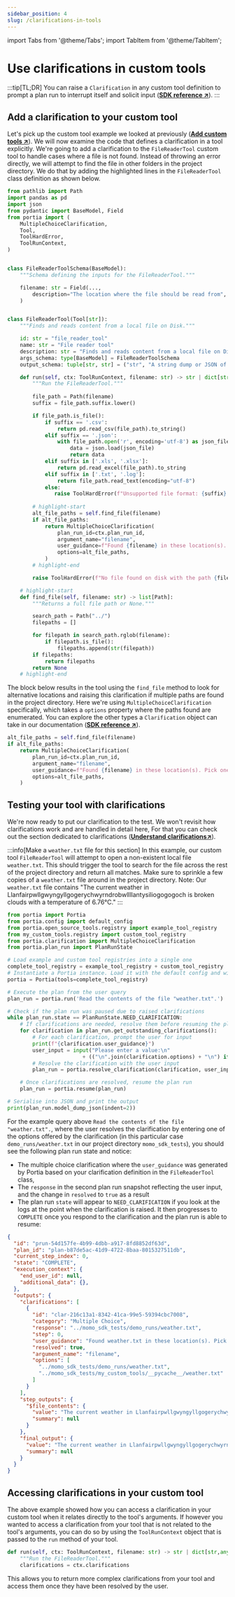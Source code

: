 ```yaml
---
sidebar_position: 4
slug: /clarifications-in-tools
---
```


import Tabs from '@theme/Tabs';
import TabItem from '@theme/TabItem';

# Use clarifications in custom tools
:::tip[TL;DR]
You can raise a `Clarification` in any custom tool definition to prompt a plan run to interrupt itself and solicit input (<a href="/SDK/portia/clarification" target="_blank">**SDK reference ↗**</a>).
:::


## Add a clarification to your custom tool
Let's pick up the custom tool example we looked at previously (<a href="/add-custom-tools" target="_blank">**Add custom tools ↗**</a>). We will now examine the code that defines a clarification in a tool explicitly. We're going to add a clarification to the `FileReaderTool` custom tool to handle cases where a file is not found. Instead of throwing an error directly, we will attempt to find the file in other folders in the project directory. We do that by adding the highlighted lines in the `FileReaderTool` class definition as shown below.

```python title="my_custom_tools/file_reader_tool.py"
from pathlib import Path
import pandas as pd
import json
from pydantic import BaseModel, Field
from portia import (
    MultipleChoiceClarification,
    Tool,
    ToolHardError,
    ToolRunContext,
)


class FileReaderToolSchema(BaseModel):
    """Schema defining the inputs for the FileReaderTool."""

    filename: str = Field(..., 
        description="The location where the file should be read from",
    )


class FileReaderTool(Tool[str]):
    """Finds and reads content from a local file on Disk."""

    id: str = "file_reader_tool"
    name: str = "File reader tool"
    description: str = "Finds and reads content from a local file on Disk"
    args_schema: type[BaseModel] = FileReaderToolSchema
    output_schema: tuple[str, str] = ("str", "A string dump or JSON of the file content")

    def run(self, ctx: ToolRunContext, filename: str) -> str | dict[str,any] | MultipleChoiceClarification:
        """Run the FileReaderTool."""
        
        file_path = Path(filename)
        suffix = file_path.suffix.lower()

        if file_path.is_file():
            if suffix == '.csv':
                return pd.read_csv(file_path).to_string()
            elif suffix == '.json':
                with file_path.open('r', encoding='utf-8') as json_file:
                    data = json.load(json_file)
                    return data
            elif suffix in ['.xls', '.xlsx']:
                return pd.read_excel(file_path).to_string
            elif suffix in ['.txt', '.log']:
                return file_path.read_text(encoding="utf-8")
            else:
               raise ToolHardError(f"Unsupported file format: {suffix}. Supported formats are .txt, .log, .csv, .json, .xls, .xlsx.")
        
        # highlight-start
        alt_file_paths = self.find_file(filename)
        if alt_file_paths:
            return MultipleChoiceClarification(
                plan_run_id=ctx.plan_run_id,
                argument_name="filename",
                user_guidance=f"Found {filename} in these location(s). Pick one to continue:\n{alt_file_paths}",
                options=alt_file_paths,
            )
        # highlight-end

        raise ToolHardError(f"No file found on disk with the path {filename}.")

    # highlight-start
    def find_file(self, filename: str) -> list[Path]:
        """Returns a full file path or None."""

        search_path = Path("../")
        filepaths = []

        for filepath in search_path.rglob(filename):
            if filepath.is_file():
                filepaths.append(str(filepath))
        if filepaths:
            return filepaths
        return None
    # highlight-end
```

The block below results in the tool using the `find_file` method to look for alternative locations and raising this clarification if multiple paths are found in the project directory. Here we're using `MultipleChoiceClarification` specifically, which takes a `options` property where the paths found are enumerated. You can explore the other types a `Clarification` object can take in our documentation (<a href="/SDK/portia/clarification" target="_blank">**SDK reference ↗**</a>).

```python skip=true
alt_file_paths = self.find_file(filename)
if alt_file_paths:
    return MultipleChoiceClarification(
        plan_run_id=ctx.plan_run_id,
        argument_name="filename",
        user_guidance=f"Found {filename} in these location(s). Pick one to continue:\n{alt_file_paths}",
        options=alt_file_paths,
    )
```

## Testing your tool with clarifications
We're now ready to put our clarification to the test. We won't revisit how clarifications work and are handled in detail here, For that you can check out the section dedicated to clarifications (<a href="/understand-clarifications" target="_blank">**Understand clarifications↗**</a>).

:::info[Make a `weather.txt` file for this section]
In this example, our custom tool `FileReaderTool` will attempt to open a non-existent local file `weather.txt`. This should trigger the tool to search for the file across the rest of the project directory and return all matches. Make sure to sprinkle a few copies of a `weather.txt` file around in the project directory. 
Note: Our `weather.txt` file contains "The current weather in Llanfairpwllgwyngyllgogerychwyrndrobwllllantysiliogogogoch is broken clouds with a temperature of 6.76°C."
:::

```python title="main.py" skip=true
from portia import Portia
from portia.config import default_config
from portia.open_source_tools.registry import example_tool_registry
from my_custom_tools.registry import custom_tool_registry
from portia.clarification import MultipleChoiceClarification
from portia.plan_run import PlanRunState

# Load example and custom tool registries into a single one
complete_tool_registry = example_tool_registry + custom_tool_registry
# Instantiate a Portia instance. Load it with the default config and with the tools above
portia = Portia(tools=complete_tool_registry)

# Execute the plan from the user query
plan_run = portia.run('Read the contents of the file "weather.txt".')

# Check if the plan run was paused due to raised clarifications
while plan_run.state == PlanRunState.NEED_CLARIFICATION:
    # If clarifications are needed, resolve them before resuming the plan run
    for clarification in plan_run.get_outstanding_clarifications():
        # For each clarification, prompt the user for input
        print(f"{clarification.user_guidance}")
        user_input = input("Please enter a value:\n" 
                        + (("\n".join(clarification.options) + "\n") if "options" in clarification else ""))
        # Resolve the clarification with the user input
        plan_run = portia.resolve_clarification(clarification, user_input, plan_run)

    # Once clarifications are resolved, resume the plan run
    plan_run = portia.resume(plan_run)

# Serialise into JSON and print the output
print(plan_run.model_dump_json(indent=2))
```

For the example query above `Read the contents of the file "weather.txt".`, where the user resolves the clarification by entering one of the options offered by the clarification (in this particular case `demo_runs/weather.txt` in our project directory `momo_sdk_tests`), you should see the following plan run state and notice:
- The multiple choice clarification where the `user_guidance` was generated by Portia based on your clarification definition in the `FileReaderTool` class,
- The `response` in the second plan run snapshot reflecting the user input, and the change in `resolved` to `true` as a result
- The plan run `state` will appear to `NEED_CLARIFICATION` if you look at the logs at the point when the clarification is raised. It then progresses to `COMPLETE` once you respond to the clarification and the plan run is able to resume:
```json title="run_state.json"
{
  "id": "prun-54d157fe-4b99-4dbb-a917-8fd8852df63d",
  "plan_id": "plan-b87de5ac-41d9-4722-8baa-8015327511db",
  "current_step_index": 0,
  "state": "COMPLETE",
  "execution_context": {
    "end_user_id": null,
    "additional_data": {},
  },
  "outputs": {
    "clarifications": [
      {
        "id": "clar-216c13a1-8342-41ca-99e5-59394cbc7008",
        "category": "Multiple Choice",
        "response": "../momo_sdk_tests/demo_runs/weather.txt",
        "step": 0,
        "user_guidance": "Found weather.txt in these location(s). Pick one to continue:\n['../momo_sdk_tests/demo_runs/weather.txt', '../momo_sdk_tests/my_custom_tools/__pycache__/weather.txt']",
        "resolved": true,
        "argument_name": "filename",
        "options": [
          "../momo_sdk_tests/demo_runs/weather.txt",
          "../momo_sdk_tests/my_custom_tools/__pycache__/weather.txt"
        ]
      }
    ],
    "step_outputs": {
      "$file_contents": {
        "value": "The current weather in Llanfairpwllgwyngyllgogerychwyrndrobwllllantysiliogogogoch is broken clouds with a temperature of 6.76°C.",
        "summary": null
      }
    },
    "final_output": {
      "value": "The current weather in Llanfairpwllgwyngyllgogerychwyrndrobwllllantysiliogogogoch is broken clouds with a temperature of 6.76°C.",
      "summary": null
    }
  }
}
```

## Accessing clarifications in your custom tool
The above example showed how you can access a clarification in your custom tool when it relates directly to the tool's arguments. If however you wanted to access a clarification from your tool that is not related to the tool's arguments, you can do so by using the `ToolRunContext` object that is passed to the `run` method of your tool.

```python skip=true
def run(self, ctx: ToolRunContext, filename: str) -> str | dict[str,any] | MultipleChoiceClarification:
    """Run the FileReaderTool."""
    clarifications = ctx.clarifications
```

This allows you to return more complex clarifications from your tool and access them once they have been resolved by the user.

